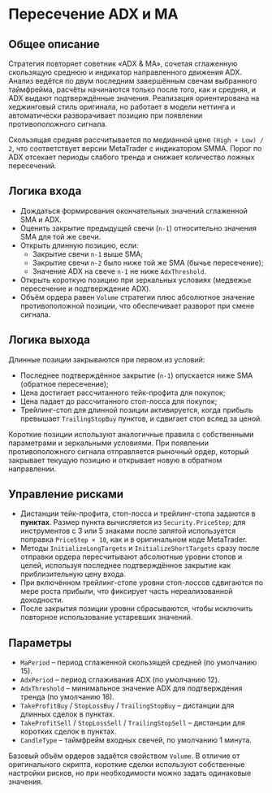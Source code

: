# Пересечение ADX и MA

## Общее описание
Стратегия повторяет советник «ADX & MA», сочетая сглаженную скользящую среднюю и индикатор направленного движения ADX. Анализ ведётся по двум последним завершённым свечам выбранного таймфрейма, расчёты начинаются только после того, как и средняя, и ADX выдают подтверждённые значения. Реализация ориентирована на хеджинговый стиль оригинала, но работает в модели неттинга и автоматически разворачивает позицию при появлении противоположного сигнала.

Скользящая средняя рассчитывается по медианной цене `(High + Low) / 2`, что соответствует версии MetaTrader с индикатором SMMA. Порог по ADX отсекает периоды слабого тренда и снижает количество ложных пересечений.

## Логика входа
- Дождаться формирования окончательных значений сглаженной SMA и ADX.
- Оценить закрытие предыдущей свечи (`n-1`) относительно значения SMA для той же свечи.
- Открыть длинную позицию, если:
  - Закрытие свечи `n-1` выше SMA;
  - Закрытие свечи `n-2` было ниже той же SMA (бычье пересечение);
  - Значение ADX на свече `n-1` не ниже `AdxThreshold`.
- Открыть короткую позицию при зеркальных условиях (медвежье пересечение и подтверждение ADX).
- Объём ордера равен `Volume` стратегии плюс абсолютное значение противоположной позиции, что обеспечивает разворот при смене сигнала.

## Логика выхода
Длинные позиции закрываются при первом из условий:
- Последнее подтверждённое закрытие (`n-1`) опускается ниже SMA (обратное пересечение);
- Цена достигает рассчитанного тейк-профита для покупок;
- Цена падает до рассчитанного стоп-лосса для покупок;
- Трейлинг-стоп для длинной позиции активируется, когда прибыль превышает `TrailingStopBuy` пунктов, и сдвигает стоп вслед за ценой.

Короткие позиции используют аналогичные правила с собственными параметрами и зеркальными условиями. При появлении противоположного сигнала отправляется рыночный ордер, который закрывает текущую позицию и открывает новую в обратном направлении.

## Управление рисками
- Дистанции тейк-профита, стоп-лосса и трейлинг-стопа задаются в **пунктах**. Размер пункта вычисляется из `Security.PriceStep`; для инструментов с 3 или 5 знаками после запятой используется поправка `PriceStep × 10`, как и в оригинальном коде MetaTrader.
- Методы `InitializeLongTargets` и `InitializeShortTargets` сразу после отправки ордера пересчитывают абсолютные уровни стопов и целей, используя последнее подтверждённое закрытие как приблизительную цену входа.
- При включённом трейлинг-стопе уровни стоп-лоссов сдвигаются по мере роста прибыли, что фиксирует часть нереализованной доходности.
- После закрытия позиции уровни сбрасываются, чтобы исключить повторное использование устаревших значений.

## Параметры
- `MaPeriod` – период сглаженной скользящей средней (по умолчанию 15).
- `AdxPeriod` – период сглаживания ADX (по умолчанию 12).
- `AdxThreshold` – минимальное значение ADX для подтверждения тренда (по умолчанию 16).
- `TakeProfitBuy` / `StopLossBuy` / `TrailingStopBuy` – дистанции для длинных сделок в пунктах.
- `TakeProfitSell` / `StopLossSell` / `TrailingStopSell` – дистанции для коротких сделок в пунктах.
- `CandleType` – таймфрейм входных свечей, по умолчанию 1 минута.

Базовый объём ордеров задаётся свойством `Volume`. В отличие от оригинального скрипта, короткие сделки используют собственные настройки рисков, но при необходимости можно задать одинаковые значения.
